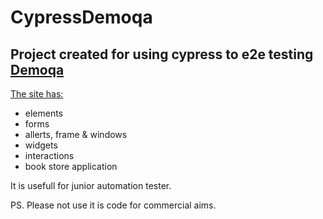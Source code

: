 # CypressDemoqa
## Project created for using cypress to e2e testing [Demoqa](https://demoqa.com/)

[The site has:](https://demoqa.com/)
* elements
* forms
* allerts, frame & windows
* widgets
* interactions
* book store application

It is usefull for junior automation tester.

PS. Please not use it is  code for commercial aims.